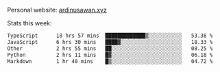 Personal website: [ardinusawan.xyz](https://ardinusawan.xyz)

Stats this week:
<!--START_SECTION:waka-->

```txt
TypeScript      18 hrs 57 mins  █████████████▒░░░░░░░░░░░   53.38 %
JavaScript      6 hrs 30 mins   ████▓░░░░░░░░░░░░░░░░░░░░   18.33 %
Other           2 hrs 55 mins   ██░░░░░░░░░░░░░░░░░░░░░░░   08.25 %
Python          2 hrs 11 mins   █▓░░░░░░░░░░░░░░░░░░░░░░░   06.18 %
Markdown        1 hr 40 mins    █▒░░░░░░░░░░░░░░░░░░░░░░░   04.72 %
```

<!--END_SECTION:waka-->
